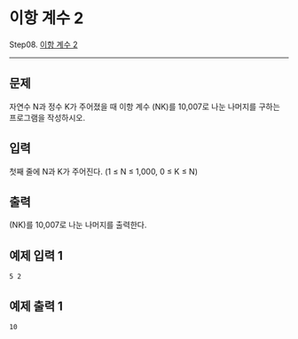 # 이항 계수 2

Step08. [이항 계수 2](https://www.acmicpc.net/problem/11051)

---

## 문제

자연수 N과 정수 K가 주어졌을 때 이항 계수 (NK)를 10,007로 나눈 나머지를 구하는 프로그램을 작성하시오.

## 입력

첫째 줄에 N과 K가 주어진다. (1 ≤ N ≤ 1,000, 0 ≤ K ≤ N)

## 출력

 (NK)를 10,007로 나눈 나머지를 출력한다.

## 예제 입력 1 

```
5 2
```

## 예제 출력 1 

```
10
```